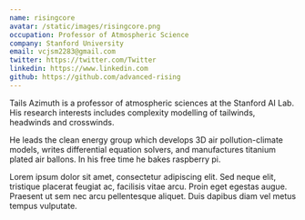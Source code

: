 ```yaml
---
name: risingcore
avatar: /static/images/risingcore.png
occupation: Professor of Atmospheric Science
company: Stanford University
email: vcjsm2283@gmail.com
twitter: https://twitter.com/Twitter
linkedin: https://www.linkedin.com
github: https://github.com/advanced-rising
---
```


Tails Azimuth is a professor of atmospheric sciences at the Stanford AI Lab. His research interests includes complexity modelling of tailwinds, headwinds and crosswinds.

He leads the clean energy group which develops 3D air pollution-climate models, writes differential equation solvers, and manufactures titanium plated air ballons. In his free time he bakes raspberry pi.

Lorem ipsum dolor sit amet, consectetur adipiscing elit. Sed neque elit, tristique placerat feugiat ac, facilisis vitae arcu. Proin eget egestas augue. Praesent ut sem nec arcu pellentesque aliquet. Duis dapibus diam vel metus tempus vulputate.
